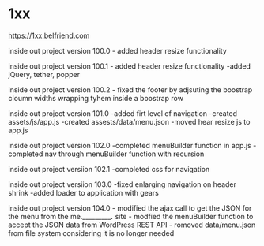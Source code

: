 # 1xx

https://1xx.belfriend.com

inside out project version 100.0
	- added header resize functionality
	
inside out project version 100.1
	- added header resize functionality	
	-added jQuery, tether, popper

inside out project version 100.2
	- fixed the footer by adjsuting the boostrap cloumn widths wrapping tyhem inside a boostrap row
	
	
inside out project version 101.0
	-added firt level of navigation
	-created assets/js/app.js
	-created assests/data/menu.json
	-moved hear resize js to app.js
	
	
inside out project version 102.0
	-completed menuBuilder function in app.js
	-completed nav through menuBuilder function with recursion
	
inside out project versiion 102.1
	-completed css for navigation
	
inside out project versiion 103.0
	-fixed enlarging navigation on header shrink
	-added loader to application with gears
	
	
inside out project version 104.0
	- modified the ajax call to get the JSON for the menu from the me.____________.___ site
	- modfied the menuBuilder function to accept the JSON data from WordPress REST API 
	- romoved data/menu.json from file system considering it is no longer needed
